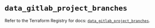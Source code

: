 # `data_gitlab_project_branches`

Refer to the Terraform Registry for docs: [`data_gitlab_project_branches`](https://registry.terraform.io/providers/gitlabhq/gitlab/17.10.0/docs/data-sources/project_branches).
